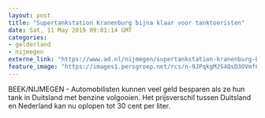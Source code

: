 ```yaml
---
layout: post
title: "Supertankstation Kranenburg bijna klaar voor tanktoeristen"
date: Sat, 11 May 2019 09:01:14 GMT
categories: 
- gelderland 
- nijmegen 
externe_link: "https://www.ad.nl/nijmegen/supertankstation-kranenburg-bijna-klaar-voor-tanktoeristen~a920234a/"
feature_image: "https://images1.persgroep.net/rcs/n-9JPqkgMJS4QsD3OVmf6amCbUE/diocontent/147854291/_fitwidth/400/?appId=21791a8992982cd8da851550a453bd7f&quality=0.7"
---
```


BEEK/NIJMEGEN - Automobilisten kunnen veel geld besparen als ze hun tank in Duitsland met benzine volgooien. Het prijsverschil tussen Duitsland en Nederland kan nu oplopen tot 30 cent per liter.

